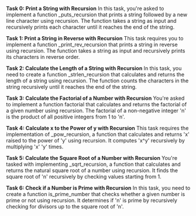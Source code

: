 **Task 0: Print a String with Recursion**
In this task, you're asked to implement a function _puts_recursion that prints a string followed by a new line character
using recursion. The function takes a string as input and recursively prints each character until it reaches the end of the 
string.

**Task 1: Print a String in Reverse with Recursion**
This task requires you to implement a function _print_rev_recursion that prints a string in reverse using recursion. 
The function takes a string as input and recursively prints its characters in reverse order.

**Task 2: Calculate the Length of a String with Recursion**
In this task, you need to create a function _strlen_recursion that calculates and returns the length of a string using 
recursion. The function counts the characters in the string recursively until it reaches the end of the string.

**Task 3: Calculate the Factorial of a Number with Recursion**
You're asked to implement a function factorial that calculates and returns the factorial of a given number using recursion.
The factorial of a non-negative integer 'n' is the product of all positive integers from 1 to 'n'.

**Task 4: Calculate x to the Power of y with Recursion**
This task requires the implementation of _pow_recursion, a function that calculates and returns 'x' raised to the power
of 'y' using recursion. It computes 'x^y' recursively by multiplying 'x' 'y' times.

**Task 5: Calculate the Square Root of a Number with Recursion**
You're tasked with implementing _sqrt_recursion, a function that calculates and returns the natural square root of a number
using recursion. It finds the square root of 'n' recursively by checking values starting from 1.

**Task 6: Check if a Number is Prime with Recursion**
In this task, you need to create a function is_prime_number that checks whether a given number is prime or not using
recursion. It determines if 'n' is prime by recursively checking for divisors up to the square root of 'n'.
